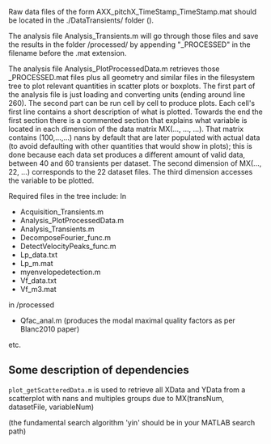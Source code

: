 Raw data files of the form AXX_pitchX_TimeStamp_TimeStamp.mat should be located in the ./DataTransients/ folder (<root>).

The analysis file Analysis_Transients.m will go through those files and save the results in the folder <root>/processed/ by appending "_PROCESSED" in the filename before the .mat extension.

The analysis file Analysis_PlotProcessedData.m retrieves those _PROCESSED.mat files plus all geometry and similar files in the filesystem tree to plot relevant quantities in scatter plots or boxplots. The first part of the analysis file is just loading and converting units (ending around line 260). The second part can be run cell by cell to produce plots. Each cell's first line contains a short description of what is plotted. Towards the end the first section there is a commented section that explains what variable is located in each dimension of the data matrix MX(..., ..., ...). That matrix contains (100,...,...) nans by default that are later populated with actual data (to avoid defaulting with other quantities that would show in plots); this is done because each data set produces a different amount of valid data, between 40 and 60 transients per dataset. The second dimension of MX(..., 22, ...) corresponds to the 22 dataset files. The third dimension accesses the variable to be plotted.


Required files in the tree include:
In <root>
* Acquisition_Transients.m
* Analysis_PlotProcessedData.m
* Analysis_Transients.m
* DecomposeFourier_func.m
* DetectVelocityPeaks_func.m
* Lp_data.txt
* Lp_m.mat
* myenvelopedetection.m
* Vf_data.txt
* Vf_m3.mat

in <root>/processed 
* Qfac_anal.m (produces the modal maximal quality factors as per Blanc2010 paper)

etc.



## Some description of dependencies
`plot_getScatteredData.m` is used to retrieve all XData and YData from a scatterplot with nans and multiples groups due to MX(transNum, datasetFile, variableNum)





(the fundamental search algorithm 'yin' should be in your MATLAB search path)

